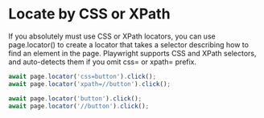 # Locate by CSS or XPath

If you absolutely must use CSS or XPath locators,
you can use page.locator() to create a locator
that takes a selector describing how to find an
element in the page. Playwright supports CSS and
XPath selectors, and auto-detects them if you omit
css= or xpath= prefix.

```typescript
await page.locator('css=button').click();
await page.locator('xpath=//button').click();

await page.locator('button').click();
await page.locator('//button').click();
```
 

